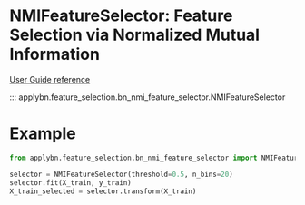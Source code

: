# NMIFeatureSelector: Feature Selection via Normalized Mutual Information

[User Guide reference](../../user-guide/feature_selection/nmi_feature_selection.md)

::: applybn.feature_selection.bn_nmi_feature_selector.NMIFeatureSelector


# Example

```python
from applybn.feature_selection.bn_nmi_feature_selector import NMIFeatureSelector

selector = NMIFeatureSelector(threshold=0.5, n_bins=20)
selector.fit(X_train, y_train)
X_train_selected = selector.transform(X_train)
```